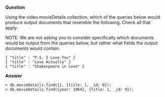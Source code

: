 **Question**

Using the video.movieDetails collection, which of the queries below would produce output documents that resemble the following. Check all that apply.

NOTE: We are not asking you to consider specifically which documents would be output from the queries below, but rather what fields the output documents would contain.
```
{ "title" : "P.S. I Love You" }
{ "title" : "Love Actually" }
{ "title" : "Shakespeare in Love" }
```

**Answer**

```
> db.movieDetails.find({}, {title: 1, _id: 0});
> db.movieDetails.find({year: 1964}, {title: 1, _id: 0});
```
